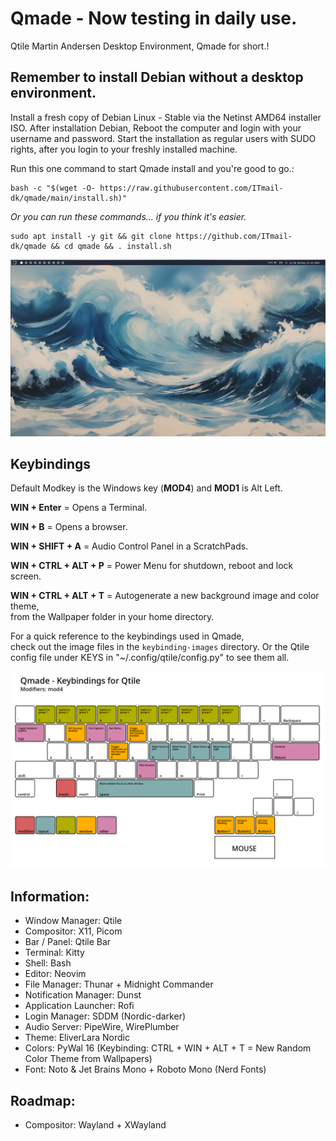 # Qmade - Now testing in daily use.
Qtile Martin Andersen Desktop Environment, Qmade for short.!

## Remember to install Debian without a desktop environment.
Install a fresh copy of Debian Linux - Stable via the Netinst AMD64 installer ISO.
After installation Debian, Reboot the computer and login with your username and password.
Start the installation as regular users with SUDO rights, after you login to your freshly installed machine.

Run this one command to start Qmade install and you're good to go.: 

    bash -c "$(wget -O- https://raw.githubusercontent.com/ITmail-dk/qmade/main/install.sh)"

*Or you can run these commands... if you think it's easier.*

    sudo apt install -y git && git clone https://github.com/ITmail-dk/qmade && cd qmade && . install.sh

![Screenshots of the Desktop](screenshots/screenshot_01.jpg)

## Keybindings
Default Modkey is the Windows key (**MOD4**) and **MOD1** is Alt Left.

**WIN + Enter** = Opens a Terminal.

**WIN + B** = Opens a browser.

**WIN + SHIFT + A** = Audio Control Panel in a ScratchPads.

**WIN + CTRL + ALT + P** = Power Menu for shutdown, reboot and lock screen.

**WIN + CTRL + ALT + T** = Autogenerate a new background image and color theme,  
from the Wallpaper folder in your home directory.

For a quick reference to the keybindings used in Qmade,  
check out the image files in the `keybinding-images` directory.
Or the Qtile config file under KEYS in "~/.config/qtile/config.py" to see them all.

![Image of mod4 keybindings](keybinding-images/keybinding_mod4.png)

## Information:
- Window Manager: Qtile
- Compositor: X11, Picom
- Bar / Panel:  Qtile Bar
- Terminal: Kitty
- Shell: Bash
- Editor: Neovim
- File Manager: Thunar + Midnight Commander
- Notification Manager: Dunst
- Application Launcher: Rofi
- Login Manager: SDDM (Nordic-darker)
- Audio Server: PipeWire, WirePlumber
- Theme: EliverLara Nordic
- Colors: PyWal 16 (Keybinding: CTRL + WIN + ALT + T = New Random Color Theme from Wallpapers)
- Font: Noto & Jet Brains Mono + Roboto Mono (Nerd Fonts)


## Roadmap:
- Compositor: Wayland + XWayland